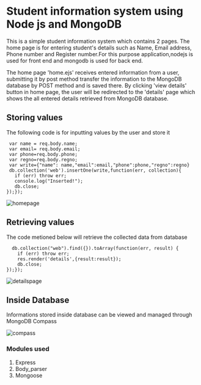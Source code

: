 # Student information system using Node js and MongoDB
This is a simple student information system  which contains 2 pages. The home page is for entering student's details such as Name, Email address, Phone number and Register number.For this purpose application,nodejs is used for front end and mongodb is used for back end.

The home page 'home.ejs' receives entered information from a user, submitting it by post method transfer the information to the MongoDB database by POST method and is saved there. By clicking 'view details' button in home page, the user will be redirected to the 'details' page which shows the all entered details retrieved from MongoDB database.

## Storing values
The following code is for inputting values by the user and store it 

 ```app.post('/', function(req,res){  
  var name = req.body.name; 
  var email= req.body.email; 
  var phone=req.body.phone; 
  var regno=req.body.regno;  
  var write={"name": name,"email":email,"phone":phone,"regno":regno}
  db.collection('web').insertOne(write,function(err, collection){  
    if (err) throw err;  
    console.log("Inserted!");  
    db.close; 
});});
```
![homepage](https://user-images.githubusercontent.com/53893442/67897320-2a925a00-fb84-11e9-87fb-3618ba8bd9d5.png)

## Retrieving values 
The code metioned below will retrieve the collected data from database 

```app.get('/details', function(req, res) { 
  db.collection("web").find({}).toArray(function(err, result) { 
    if (err) throw err; 
    res.render('details',{result:result}); 
    db.close; 
});}); 
```
![detailspage](https://user-images.githubusercontent.com/53893442/67897579-b5735480-fb84-11e9-9dff-eb5622673a86.png)

## Inside Database
Informations stored inside database can be viewed and managed through MongoDB Compass 

![compass](https://user-images.githubusercontent.com/53893442/67897213-eef79000-fb83-11e9-8b0e-a61286347baf.png)

### Modules used
1. Express
2. Body_parser
3. Mongoose
